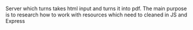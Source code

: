 Server which turns takes html input and turns it into pdf. The main purpose is to research how to work with resources which need to cleaned in JS and Express
